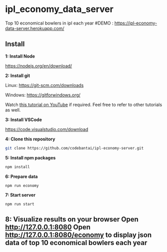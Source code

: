 # ipl_economy_data_server
Top 10 economical bowlers in ipl each year
#DEMO : https://ipl-economy-data-server.herokuapp.com/

## Install

**1: Install Node**

https://nodejs.org/en/download/

**2: Install git**

Linux: https://git-scm.com/downloads

Windows: https://gitforwindows.org/

Watch [this tutorial on YouTube](https://www.youtube.com/watch?v=rWboGsc6CqI) if required. Feel free to refer to other tutorials as well.

**3: Install VSCode**

https://code.visualstudio.com/download

**4: Clone this repository**

```sh
git clone https://github.com/codebantai/ipl-economy-server.git
```

**5: Install npm packages**

```sh
npm install
```

**6: Prepare data**

```
npm run economy
```

**7: Start server**

```
npm run start
```

**8: Visualize results on your browser**
Open http://127.0.0.1:8080
Open http://127.0.0.1:8080/economy to display json data of top 10 economical bowlers each year
---
